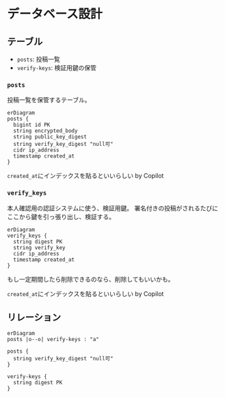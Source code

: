 # データベース設計

## テーブル

- `posts`: 投稿一覧
- `verify-keys`: 検証用鍵の保管

### `posts`
投稿一覧を保管するテーブル。

```mermaid
erDiagram
posts {
  bigint id PK
  string encrypted_body
  string public_key_digest
  string verify_key_digest "null可"
  cidr ip_address
  timestamp created_at
}
```

`created_at`にインデックスを貼るといいらしい by Copilot

### `verify_keys`
本人確認用の認証システムに使う、検証用鍵。
署名付きの投稿がされるたびにここから鍵を引っ張り出し、検証する。

```mermaid
erDiagram
verify_keys {
  string digest PK
  string verify_key
  cidr ip_address
  timestamp created_at
}
```

もし一定期間したら削除できるのなら、削除してもいいかも。

`created_at`にインデックスを貼るといいらしい by Copilot

## リレーション

```mermaid
erDiagram
posts |o--o| verify-keys : "a"

posts {
  string verify_key_digest "null可"
}

verify-keys {
  string digest PK
}
```